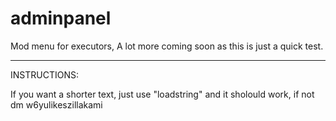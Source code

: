 # adminpanel
Mod menu for executors, A lot more coming soon as this is just a quick test.


--------------------------------------------------------------------

INSTRUCTIONS:

If you want a shorter text, just use "loadstring" and it sholould work, if not dm w6yulikeszillakami
